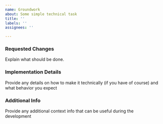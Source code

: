 ```yaml
---
name: Groundwork
about: Some simple technical task
title: ''
labels: ''
assignees: ''

---
```


### Requested Changes

Explain what should be done.

### Implementation Details

Provide any details on how to make it technically (if you have of course) and what behavior you expect

### Additional Info

Provide any additional context info that can be useful during the development

